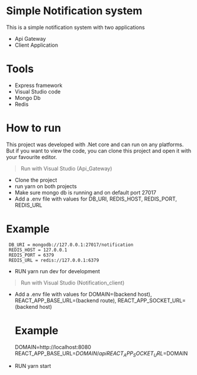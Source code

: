 # Simple Notification system
This is a simple notification system with two applications
  - Api Gateway
  - Client Application

# Tools
- Express framework
- Visual Studio code 
- Mongo Db
- Redis

# How to run
This project was developed with .Net core and can run on any platforms.
But if you want to view the code, you can clone this project and open it with your favourite editor.
> Run with Visual Studio (Api_Gateway)
  - Clone the project
  - run yarn on both projects
  - Make sure mongo db is running and on default port 27017 
  - Add a .env file with values for DB_URI, REDIS_HOST, REDIS_PORT, REDIS_URL
  # Example 
     DB_URI = mongodb://127.0.0.1:27017/notification
     REDIS_HOST = 127.0.0.1
     REDIS_PORT = 6379
     REDIS_URL = redis://127.0.0.1:6379

  - RUN yarn run dev for development

> Run with Visual Studio (Notification_client)
  - Add a .env file with values for DOMAIN=(backend host), REACT_APP_BASE_URL=(backend route), REACT_APP_SOCKET_URL=(backend host)
       # Example 
      DOMAIN=http://localhost:8080
      REACT_APP_BASE_URL=$DOMAIN/api
      REACT_APP_SOCKET_URL=$DOMAIN

  - RUN yarn start

